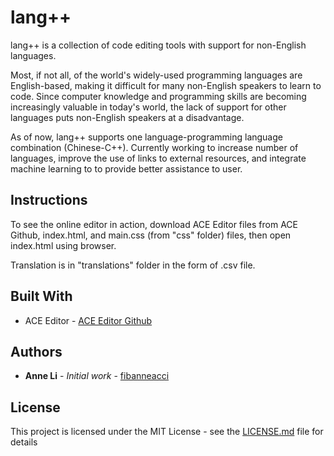 # lang++
lang++ is a collection of code editing tools with support for non-English languages.

Most, if not all, of the world's widely-used programming languages are English-based, making it difficult for many non-English speakers to learn to code. Since computer knowledge and programming skills are becoming increasingly valuable in today's world, the lack of support for other languages puts non-English speakers at a disadvantage.

As of now, lang++ supports one language-programming language combination (Chinese-C++). Currently working to increase number of languages, improve the use of links to external resources, and integrate machine learning to to provide better assistance to user.

## Instructions
To see the online editor in action, download ACE Editor files from ACE Github, index.html, and main.css (from "css" folder) files, then open index.html using browser.

Translation is in "translations" folder in the form of .csv file.

## Built With
* ACE Editor - [ACE Editor Github](https://github.com/ajaxorg/ace)

## Authors
* **Anne Li** - *Initial work* - [fibanneacci](https://github.com/fibanneacci)

## License
This project is licensed under the MIT License - see the [LICENSE.md](LICENSE.md) file for details
